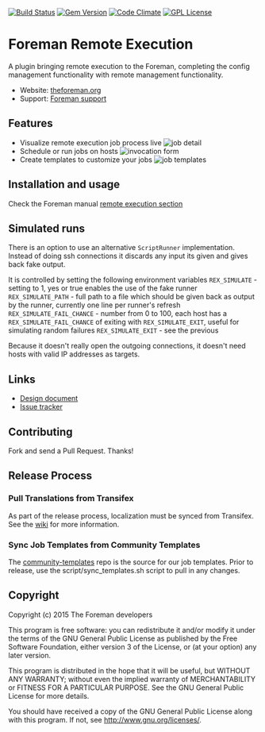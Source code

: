 [![Build Status](https://img.shields.io/jenkins/s/http/ci.theforeman.org/test_plugin_foreman_remote_execution_master.svg)](http://ci.theforeman.org/job/test_plugin_foreman_remote_execution_master)
[![Gem Version](https://img.shields.io/gem/v/foreman_remote_execution.svg)](https://rubygems.org/gems/foreman_remote_execution)
[![Code Climate](https://codeclimate.com/github/theforeman/foreman_remote_execution/badges/gpa.svg)](https://codeclimate.com/github/theforeman/foreman_remote_execution)
[![GPL License](https://img.shields.io/github/license/theforeman/foreman_remote_execution.svg)](https://github.com/theforeman/foreman_remote_execution/blob/master/LICENSE)

# Foreman Remote Execution

A plugin bringing remote execution to the Foreman, completing the config
management functionality with remote management functionality.

* Website: [theforeman.org](http://theforeman.org)
* Support: [Foreman support](http://theforeman.org/support.html)

## Features

* Visualize remote execution job process live
![job detail](http://theforeman.org/plugins/foreman_remote_execution/0.0/job_detail_1.png)
* Schedule or run jobs on hosts
![invocation form](http://theforeman.org/plugins/foreman_remote_execution/0.0/invocation_form.png)
* Create templates to customize your jobs
![job templates](http://theforeman.org/plugins/foreman_remote_execution/0.0/job_template_form.png)

## Installation and usage

Check the Foreman manual [remote execution section](http://theforeman.org/plugins/foreman_remote_execution/)

## Simulated runs
There is an option to use an alternative `ScriptRunner` implementation. Instead of doing ssh connections it discards any input its given and gives back fake output.

It is controlled by setting the following environment variables
`REX_SIMULATE` - setting to 1, yes or true enables the use of the fake runner
`REX_SIMULATE_PATH` - full path to a file which should be given back as output by the runner, currently one line per runner's refresh
`REX_SIMULATE_FAIL_CHANCE` - number from 0 to 100, each host has a `REX_SIMULATE_FAIL_CHANCE` of exiting with `REX_SIMULATE_EXIT`, useful for simulating random failures
`REX_SIMULATE_EXIT` - see the previous

Because it doesn't really open the outgoing connections, it doesn't need hosts with valid IP addresses as targets.

## Links

* [Design document](http://theforeman.github.io/foreman_remote_execution/design/)
* [Issue tracker](http://projects.theforeman.org/projects/foreman_remote_execution)

## Contributing

Fork and send a Pull Request. Thanks!

## Release Process

### Pull Translations from Transifex

As part of the release process, localization must be synced from Transifex. See the [wiki](http://projects.theforeman.org/projects/foreman/wiki/How_to_Create_a_Plugin#Pulling-translations-from-Transifex) for more information.

### Sync Job Templates from Community Templates

The [community-templates](https://github.com/theforeman/community-templates.git) repo is the source for our job templates.  Prior to release, use the script/sync_templates.sh script to pull in any changes.


## Copyright

Copyright (c) 2015 The Foreman developers

This program is free software: you can redistribute it and/or modify
it under the terms of the GNU General Public License as published by
the Free Software Foundation, either version 3 of the License, or
(at your option) any later version.

This program is distributed in the hope that it will be useful,
but WITHOUT ANY WARRANTY; without even the implied warranty of
MERCHANTABILITY or FITNESS FOR A PARTICULAR PURPOSE.  See the
GNU General Public License for more details.

You should have received a copy of the GNU General Public License
along with this program.  If not, see <http://www.gnu.org/licenses/>.

